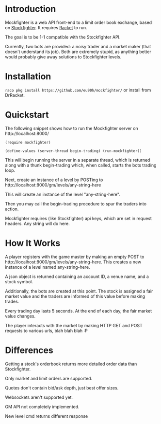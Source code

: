 Introduction
=============
Mockfighter is a web API front-end to a limit order book exchange, based on [Stockfighter](http://www.stockfighter.io).
It requires [Racket](http://www.racket-lang.org) to run.

The goal is to be 1-1 compatible with the Stockfighter API.

Currently, two bots are provided: a noisy trader and a market maker (that doesn't understand its job).
Both are extremely stupid, as anything better would probably give away solutions to Stockfighter levels.

Installation
============
`raco pkg install https://github.com/eu90h/mockfighter/`
or install from DrRacket.

Quickstart
==========
The following snippet shows how to run the Mockfighter server on http://localhost:8000/

`` (require mockfighter) ``

`` (define-values (server-thread begin-trading) (run-mockfighter)) ``

This will begin running the server in a separate thread, which is returned
along with a thunk begin-trading which, when called, starts the bots trading loop.

Next, create an instance of a level by POSTing to http://localhost:8000/gm/levels/any-string-here

This will create an instance of the level "any-string-here".

Then you may call the begin-trading procedure to spur the traders into action.

Mockfighter requires (like Stockfighter) api keys, which are set in request headers. Any string will do here.

How It Works
============
A player registers with the game master by making an empty POST to http://localhost:8000/gm/levels/any-string-here. This creates a new instance of a level named any-string-here.

A json object is returned containing an account ID, a venue name, and a stock symbol.

Additionally, the bots are created at this point. The stock is assigned a fair market value
and the traders are informed of this value before making trades.

Every trading day lasts 5 seconds. At the end of each day, the fair market value changes.

The player interacts with the market by making HTTP GET and POST requests to various urls, blah blah blah :P

Differences
===========
Getting a stock's orderbook returns more detailed order data than Stockfighter.

Only market and limit orders are supported.

Quotes don't contain bid/ask depth, just best offer sizes.

Websockets aren't supported yet.

GM API not completely implemented.

New level cmd returns different response
